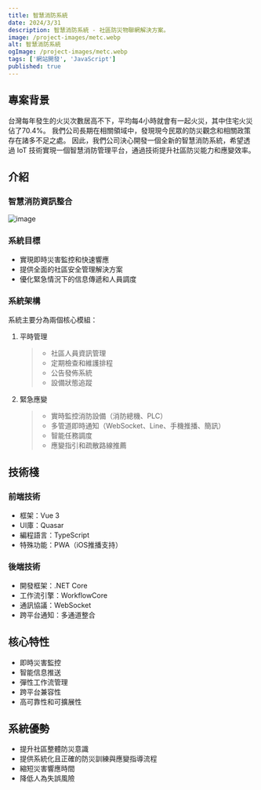 ```yaml
---
title: 智慧消防系統
date: 2024/3/31
description: 智慧消防系統 - 社區防災物聯網解決方案。
image: /project-images/metc.webp
alt: 智慧消防系統
ogImage: /project-images/metc.webp
tags: ['網站開發', 'JavaScript']
published: true
---
```


## 專案背景

台灣每年發生的火災次數居高不下，平均每4小時就會有一起火災，其中住宅火災佔了70.4%。
我們公司長期在相關領域中，發現現今民眾的防災觀念和相關政策存在諸多不足之處。
因此，我們公司決心開發一個全新的智慧消防系統，希望透過 IoT 技術實現一個智慧消防管理平台，通過技術提升社區防災能力和應變效率。

## 介紹

### 智慧消防資訊整合

![image](/project-images/metc/01.intro.png)

### 系統目標

- 實現即時災害監控和快速響應
- 提供全面的社區安全管理解決方案
- 優化緊急情況下的信息傳遞和人員調度

### 系統架構

系統主要分為兩個核心模組：

1. 平時管理

   > - 社區人員資訊管理
   > - 定期檢查和維護排程
   > - 公告發佈系統
   > - 設備狀態追蹤

2. 緊急應變

   > - 實時監控消防設備（消防總機、PLC）
   > - 多管道即時通知（WebSocket、Line、手機推播、簡訊）
   > - 智能任務調度
   > - 應變指引和疏散路線推薦

## 技術棧

### 前端技術

- 框架：Vue 3
- UI庫：Quasar
- 編程語言：TypeScript
- 特殊功能：PWA（iOS推播支持）

### 後端技術

- 開發框架：.NET Core
- 工作流引擎：WorkflowCore
- 通訊協議：WebSocket
- 跨平台通知：多通道整合

## 核心特性

- 即時災害監控
- 智能信息推送
- 彈性工作流管理
- 跨平台兼容性
- 高可靠性和可擴展性

## 系統優勢

- 提升社區整體防災意識
- 提供系統化且正確的防災訓練與應變指導流程
- 縮短災害響應時間
- 降低人為失誤風險
